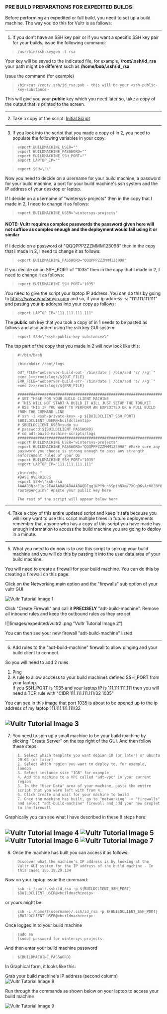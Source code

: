 
### PRE BUILD PREPARATIONS FOR EXPEDITED BUILDS:

Before performing an expedited or full build, you need to set up a build machine. The way you do this for Vultr is as follows:

----------------

1) If you don't have an SSH key pair or if you want a specific SSH key pair for your builds, issue the following command:

>     /usr/bin/ssh-keygen -t rsa 

Your key will be saved to the indicated file, for example, **/root/.ssh/id_rsa** your path might be different such as **/home/bob/.ssh/id_rsa**
         
Issue the command (for example)

>     /bin/cat /root/.ssh/id_rsa.pub - this will be your <ssh-public-key-substance>

This will give you your **public** key which you need later so, take a copy of the output that is printed to the screen.

--------------------

2) Take a copy of the script: [Initial Script](https://github.com/wintersys-projects/adt-build-machine-scripts/blob/main/templatedconfigurations/templateoverrides/OverrideScript.sh) 

------------------

3) If you look into the script that you made a copy of in 2, you need to populate the following variables in your copy:

>     export BUILDMACHINE_USER=""
>     export BUILDMACHINE_PASSWORD="" 
>     export BUILDMACHINE_SSH_PORT=""
>     export LAPTOP_IP=""

>     export SSH=\"\" 
 
Now you need to decide on a username for your build machine, a password for your build machine, a port for your build machine's ssh system and the IP address of your desktop or laptop.

If I decide on a username of "wintersys-projects" then in the copy that I made in 2, I need to change it as follows:  

>     export BUILDMACHINE_USER="wintersys-projects"


#### NOTE: Vultr requires complex passwords the password given here will not suffice as complex enough and the deployment would fail using it or similar
If I decide on a password of "QQQPPPZZZMMM123098" then in the copy that I made in 2, I need to change it as follows:


>     export BUILDMACHINE_PASSWORD="QQQPPPZZZMMM123098"


If you decide on an SSH_PORT of "1035" then in the copy that I made in 2, I need to change it as follows:

>     export BUILDMACHINE_SSH_PORT="1035"

You need to give the script your laptop IP address. You can do this by going to https://www.whatsmyip.com and so, if your ip address is: "111.111.111.111" and pasting your ip address into your copy as follows:


>     export LAPTOP_IP="111.111.111.111"


The **public** ssh key that you took a copy of in 1 needs to be pasted as follows and also added using the ssh key GUI system:

>     export SSH=\"<ssh-public-key-substance>\"

The top part of the copy that you made in 2 will now look like this:

>     #!/bin/bash
>    
>     /bin/mkdir /root/logs
>    
>     OUT_FILE="webserver-build-out-`/bin/date | /bin/sed 's/ //g'`"
>     exec 1>>/root/logs/${OUT_FILE}
>     ERR_FILE="webserver-build-err-`/bin/date | /bin/sed 's/ //g'`"
>     exec 2>>/root/logs/${ERR_FILE}
>     
>     ###############################################################################################
>     # SET THESE FOR YOUR BUILD CLIENT MACHINE
>     # THIS WILL NOT START A BUILD IT WILL JUST SETUP THE TOOLKIT
>     # USE THIS IF YOU WANT TO PERFORM AN EXPEDITED OR A FULL BUILD FROM THE COMMAND LINE
>     # ssh -i <ssh-private-key> -p ${BUILDCLIENT_SSH_PORT} $BUILDCLIENT_USER@<buildclientip>
>     # $BUILDCLIENT_USER>sudo su
>     # password:${BUILDCLIENT_PASSWORD}
>     # cd adt-build-machine-scripts/logs
>     #################################################################################################
>     export BUILDMACHINE_USER="wintersys-projects"
>     export BUILDMACHINE_PASSWORD="QQQPPPZZZMMM123098" #Make sure any password you choose is strong enough to pass any strength enforcement rules of your OS
>     export BUILDMACHINE_SSH_PORT="1035"
>     export LAPTOP_IP="111.111.111.111"
>      
>     /bin/echo "
>     #BASE OVERRIDES
>     export SSH=\"ssh-rsa AAAAB3NzaC1yc2EAAAADAQABAAABAQDEgqlNPY9uh6SpihNXm/7XGqOKvAcH8Z0Y6pZG9lTIm/PHI5VijIFqs0OzM3DPLFARtut7lojBoKq9ljBmKeVBGX5EkJ5O3CJfEZs9E13e2Qk+7F9wTmoMBG8XY4l/SmD9HddLTS/7Oadg+C4RDxHlSMrl1PSCdzlM14spHCI8rwUntNCUY+fObolqel0829zYDX0oEWzYyoIEUs1847X3cRp9+yZsjqSD5Nw9jacLcWjtdfClEvx5F8ZVm0+s5OLtz9cCf6NkOgYf3KFz+e8qAO/w83Umh5B2Gem1uOxSDtUmzVlRiMTfP6CTSKRnYRnkb97F9RZsmAsG6+g+eKvp root@penguin\" #paste your public key here
>     
>     The rest of the script will appear below here

-----------------

4) Take a copy of this entire updated script and keep it safe because you will likely want to use this script multiple times in future deployments remember that anyone who has a copy of this script you have made has enough information to access the build machine you are going to deploy in a minute.  

---------------

5) What you need to do now is to use this script to spin up your build machine and you will do this by pasting it into the user data area of your build machine.

You will need to create a firewall for your build machine. You can do this by creating a firewall on this page:

Click on the Networking main option and the "firewalls" sub option of your vultr GUI

![](images/expedited/vultr1.png "Vultr Tutorial Image 1")
 
Click "Create Firewall" and call it **PRECISELY** "adt-build-machine". Remove all inbound rules and keep the outbound rules as they are set

![](images/expedited/vultr2 .png "Vultr Tutorial Image 2")

You can then see your new firewall "adt-build-machine" listed  

-------------------

6) Add rules to the "adt-build-machine" firewall to allow pinging and your build client to connect.  

So you will need to add 2 rules  

1) Ping  
2) A rule to allow acccess to your build machines defined SSH_PORT from your laptop.  
   If you SSH_PORT is 1035 and your laptop IP is 111.111.111.111 then you will need a TCP rule with "CIDR 111.111.111.111/32 1035"

You can see in this image that port 1035 is about to be opened up to the ip address of my laptop 111.111.111.111/32  

![](images/expedited/vultr3.png "Vultr Tutorial Image 3")
---------------

7) You need to spin up a small machine to be your build machine by clicking "Create Server" on the top right of the GUI. And then follow these steps:

>     1. Select which template you want debian 10 (or later) or ubuntu 20.04 (or later)
>     2. Select which region you want to deploy to, for example, london
>     3. Select instance size "1GB" for example
>     4. Add the machine to a VPC called "adt-vpc" in your current region
>     5. In the "User Data" area of your machine, paste the entire script that you were left with from 4.
>     6. Click Create and wait for your machine to build
>     7. Once the machine has built, go to "networking" -> "firewalls" and select "adt-build-machine" firewall and add your new droplet to the firewall

Graphically you can see what I have described in these 8 steps here:

![](images/expedited/vultr4.png "Vultr Tutorial Image 4")
![](images/expedited/vultr5.png "Vultr Tutorial Image 5")
![](images/expedited/vultr6.png "Vultr Tutorial Image 6")
![](images/expedited/vultr7.png "Vultr Tutorial Image 7")
---------------

8) Once the machine has built you can access it as follows: 

>     Discover what the machine's IP address is by looking at the Vultr GUI system for the IP address of the build machine - In this case: 185.19.29.134


Now on your laptop issue the command:

>     ssh -i /root/.ssh/id_rsa -p ${BUILDCLIENT_SSH_PORT} $BUILDCLIENT_USER@<buildmachineip>

or yours might be:

>     ssh -i /home/${username}/.ssh/id_rsa -p ${BUILDCLIENT_SSH_PORT} $BUILDCLIENT_USER@<buildmachineip>

Once logged in to your build machine

>     sudo su 
>     [sudo] password for wintersys-projects:

And then enter your build machine password 

>     ${BUILDMACHINE_PASSWORD}

In Graphical form, it looks like this:

Grab your build machine's IP address (second column)
![](../../images/vultr/buildmachine-expedited/vult8.png "Vultr Tutorial Image 8")

Run through the commands as shown below on your laptop to access your build machine

![](../../images/vultr/buildmachine-expedited/vult9.png "Vultr Tutorial Image 9")
